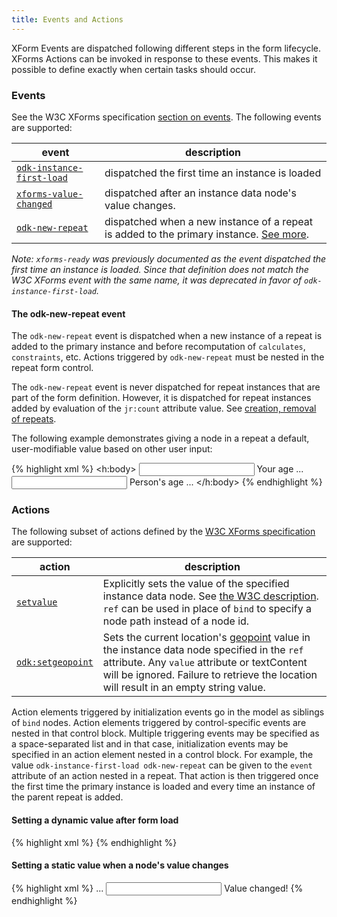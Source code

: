 ```yaml
---
title: Events and Actions
---
```


XForm Events are dispatched following different steps in the form lifecycle. XForms Actions can be invoked in response to these events. This makes it possible to define exactly when certain tasks should occur.

### Events

See the W3C XForms specification [section on events](https://www.w3.org/TR/xforms/#rpm-events). The following events are supported: 

| event                     | description |
| --------------------------| ----------- |
| <a id="event:odk-instance-first-load" href="#event:odk-instance-first-load">`odk-instance-first-load`</a><a id="event:xforms-ready"></a>            | dispatched the first time an instance is loaded |
| <a id="event:xforms-value-changed" href="#event:xforms-value-changed">`xforms-value-changed`</a>    | dispatched after an instance data node's value changes. |
| <a id="event:odk-new-repeat" href="#event:odk-new-repeat">`odk-new-repeat`</a>	| dispatched when a new instance of a repeat is added to the primary instance. <a href="#the-odk-new-repeat-event">See more</a>.

*Note: `xforms-ready` was previously documented as the event dispatched the first time an instance is loaded. Since that definition does not match the W3C XForms event with the same name, it was deprecated in favor of `odk-instance-first-load`.*

#### The odk-new-repeat event
The `odk-new-repeat` event is dispatched when a new instance of a repeat is added to the primary instance and before recomputation of `calculates`, `constraints`, etc. Actions triggered by `odk-new-repeat` must be nested in the repeat form control.

The `odk-new-repeat` event is never dispatched for repeat instances that are part of the form definition. However, it is dispatched for repeat instances added by evaluation of the `jr:count` attribute value. See <a href="#creation-removal-of-repeats">creation, removal of repeats</a>.

The following example demonstrates giving a node in a repeat a default, user-modifiable value based on other user input:

{% highlight xml %}
<h:body>
    <input ref="/data/my_age">
        <label>Your age</label>
    </input>
    ...
    <repeat nodeset="/data/person">
        <setvalue event="odk-new-repeat" ref="/data/person/age" value="../../my_age + 2" />
        <input ref="/data/person/age">
            <label>Person's age</label>
        </input>
        ...
    </repeat>
</h:body>
{% endhighlight %}

### Actions
The following subset of actions defined by the [W3C XForms specification](https://www.w3.org/TR/2003/REC-xforms-20031014/slice10.html#id2634509) are supported:

| action                    | description |
| --------------------------| ----------- |
| <a id="action:setvalue" href="#action:setvalue">`setvalue`</a>  | Explicitly sets the value of the specified instance data node. See [the W3C description](https://www.w3.org/TR/2003/REC-xforms-20031014/slice10.html#action-setvalue). `ref` can be used in place of `bind` to specify a node path instead of a node id. |
| <a id="action:setgeopoint" href="#action:setgeopoint">`odk:setgeopoint`</a>  | Sets the current location's [geopoint](#data-types) value in the instance data node specified in the `ref` attribute. Any `value` attribute or textContent will be ignored. Failure to retrieve the location will result in an empty string value. |

Action elements triggered by initialization events go in the model as siblings of `bind` nodes. Action elements triggered by control-specific events are nested in that control block. Multiple triggering events may be specified as a space-separated list and in that case, initialization events may be specified in an action element nested in a control block. For example, the value `odk-instance-first-load odk-new-repeat` can be given to the `event` attribute of an action nested in a repeat. That action is then triggered once the first time the primary instance is loaded and every time an instance of the parent repeat is added.

#### Setting a dynamic value after form load

{% highlight xml %}
<bind nodeset="/data/now" type="dateTime"/>
<setvalue event="odk-instance-first-load" ref="/data/now" value="now()" />
{% endhighlight %}

#### Setting a static value when a node's value changes

{% highlight xml %}
<bind nodeset="/data/my_text" type="string" />
<bind nodeset="/data/my_text_changed" type="string" />
...
<input ref="/data/my_text">
    <setvalue event="xforms-value-changed" ref="/data/my_text_changed">Value changed!</setvalue>
</input>
{% endhighlight %}


